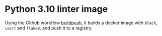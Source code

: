 # Python 3.10 linter image

Using the Github workflow [buildpush](.github/workflows/buildpush.yml), it builds a docker image with `black`, `isort`
and `flake8`, and push it to a registry.
